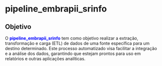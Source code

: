 <h1>pipeline_embrapii_srinfo</h1>

<h2>Objetivo</h2>
<p>O <b style='color:blue'>pipeline_embrapii_srinfo</b> tem como objetivo realizar a extração, transformação e carga (ETL) de dados de uma 
  fonte específica para um destino determinado. Este processo automatizado visa facilitar a integração e a análise dos dados, garantindo que estejam prontos para uso em relatórios e outras aplicações analíticas.</p>
